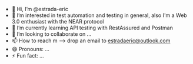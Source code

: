 - 👋 Hi, I’m @estrada-eric
- 👀 I’m interested in test automation and testing in general, also I'm a Web 3.0 enthusiast with the NEAR protocol
- 🌱 I’m currently learning API testing with RestAssured and Postman
- 💞️ I’m looking to collaborate on ...
- 📫 How to reach m --> drop an email to estradaeric@outlook.com
- 😄 Pronouns: ...
- ⚡ Fun fact: ...

<!---
estrada-eric/estrada-eric is a ✨ special ✨ repository because its `README.md` (this file) appears on your GitHub profile.
You can click the Preview link to take a look at your changes.
--->
